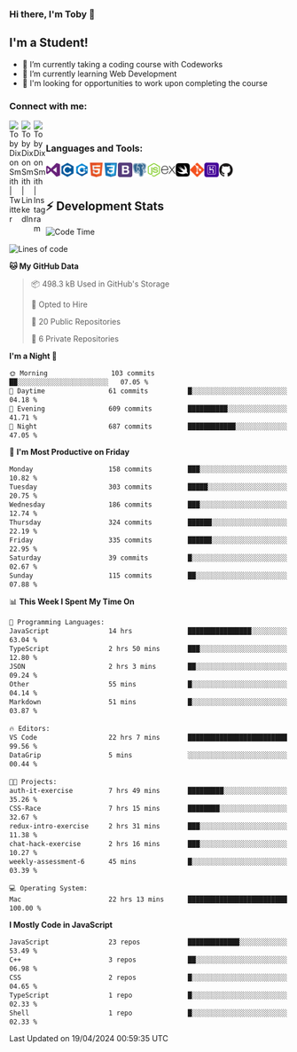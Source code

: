 ### Hi there, I'm Toby 👋

## I'm a Student!
- 🔭 I’m currently taking a coding course with Codeworks
- 🌱 I’m currently learning Web Development
- 💬 I'm looking for opportunities to work upon completing the course

### Connect with me:

[<img align="left" alt="Toby Dixon Smith | Twitter" width="22px" src="https://cdn.jsdelivr.net/npm/simple-icons@v3/icons/twitter.svg" />][twitter]
[<img align="left" alt="Toby Dixon Smith | LinkedIn" width="22px" src="https://cdn.jsdelivr.net/npm/simple-icons@v3/icons/linkedin.svg" />][linkedin]
[<img align="left" alt="Toby Dixon Smith | Instagram" width="22px" src="https://cdn.jsdelivr.net/npm/simple-icons@v3/icons/instagram.svg" />][instagram]

[twitter]: https://twitter.com/TobyDixonSmith1
[instagram]: https://www.instagram.com/toby_ds1/
[linkedin]: https://www.linkedin.com/in/toby-dixon-smith-4734331a3/

<br />

### Languages and Tools:

<img align="left" alt="Visual Studio Code" title="Visual Studio Code" width="26px" src="logos/visualstudio.png" />
<img align="left" alt="C" title="C" width="26px" src="logos/c.png" />
<img align="left" alt="C++" title="C++" width="26px" src="logos/c-plus.png" />
<img align="left" alt="HTML5" title="HTML 5" width="26px" src="logos/html.png" />
<img align="left" alt="CSS3" title="CSS 3" width="26px" src="logos/css3.png" />
<img align="left" alt="BootStrap" title="BootStrap" width="26px" src="logos/bootstrap.png" />
<img align="left" alt="PostgresSQL" title="PostgresSPQ" width="26px" src="logos/postgresql.png" />
<img align="left" alt="Node JS" title="Node JS" width="26px" src="logos/node-js.png" />
<img align="left" alt="Express" title="Express" width="26px" src="logos/express.png" />
<img align="left" alt="Swift" title="Swift" width="26px" src="logos/swift.png" />
<img align="left" alt="Git" title="Git" width="26px" src="logos/git.png" />
<img align="left" alt="Heroku" title="Heroku" width="26px" src="logos/heroku.png" />
<img align="left" alt="GitHub" title="GitHub" width="26px" src="logos/github.png" />
<br />
<br />

## :zap: Development Stats

<!--START_SECTION:waka-->
![Code Time](http://img.shields.io/badge/Code%20Time-419%20hrs%2040%20mins-blue)

![Lines of code](https://img.shields.io/badge/From%20Hello%20World%20I%27ve%20Written-1.6%20million%20lines%20of%20code-blue)

**🐱 My GitHub Data** 

> 📦 498.3 kB Used in GitHub's Storage 
 > 
> 💼 Opted to Hire
 > 
> 📜 20 Public Repositories 
 > 
> 🔑 6 Private Repositories 
 > 
**I'm a Night 🦉** 

```text
🌞 Morning                103 commits         ██░░░░░░░░░░░░░░░░░░░░░░░   07.05 % 
🌆 Daytime                61 commits          █░░░░░░░░░░░░░░░░░░░░░░░░   04.18 % 
🌃 Evening                609 commits         ██████████░░░░░░░░░░░░░░░   41.71 % 
🌙 Night                  687 commits         ████████████░░░░░░░░░░░░░   47.05 % 
```
📅 **I'm Most Productive on Friday** 

```text
Monday                   158 commits         ███░░░░░░░░░░░░░░░░░░░░░░   10.82 % 
Tuesday                  303 commits         █████░░░░░░░░░░░░░░░░░░░░   20.75 % 
Wednesday                186 commits         ███░░░░░░░░░░░░░░░░░░░░░░   12.74 % 
Thursday                 324 commits         ██████░░░░░░░░░░░░░░░░░░░   22.19 % 
Friday                   335 commits         ██████░░░░░░░░░░░░░░░░░░░   22.95 % 
Saturday                 39 commits          █░░░░░░░░░░░░░░░░░░░░░░░░   02.67 % 
Sunday                   115 commits         ██░░░░░░░░░░░░░░░░░░░░░░░   07.88 % 
```


📊 **This Week I Spent My Time On** 

```text
💬 Programming Languages: 
JavaScript               14 hrs              ████████████████░░░░░░░░░   63.04 % 
TypeScript               2 hrs 50 mins       ███░░░░░░░░░░░░░░░░░░░░░░   12.80 % 
JSON                     2 hrs 3 mins        ██░░░░░░░░░░░░░░░░░░░░░░░   09.24 % 
Other                    55 mins             █░░░░░░░░░░░░░░░░░░░░░░░░   04.14 % 
Markdown                 51 mins             █░░░░░░░░░░░░░░░░░░░░░░░░   03.87 % 

🔥 Editors: 
VS Code                  22 hrs 7 mins       █████████████████████████   99.56 % 
DataGrip                 5 mins              ░░░░░░░░░░░░░░░░░░░░░░░░░   00.44 % 

🐱‍💻 Projects: 
auth-it-exercise         7 hrs 49 mins       █████████░░░░░░░░░░░░░░░░   35.26 % 
CSS-Race                 7 hrs 15 mins       ████████░░░░░░░░░░░░░░░░░   32.67 % 
redux-intro-exercise     2 hrs 31 mins       ███░░░░░░░░░░░░░░░░░░░░░░   11.38 % 
chat-hack-exercise       2 hrs 16 mins       ███░░░░░░░░░░░░░░░░░░░░░░   10.27 % 
weekly-assessment-6      45 mins             █░░░░░░░░░░░░░░░░░░░░░░░░   03.39 % 

💻 Operating System: 
Mac                      22 hrs 13 mins      █████████████████████████   100.00 % 
```

**I Mostly Code in JavaScript** 

```text
JavaScript               23 repos            █████████████░░░░░░░░░░░░   53.49 % 
C++                      3 repos             ██░░░░░░░░░░░░░░░░░░░░░░░   06.98 % 
CSS                      2 repos             █░░░░░░░░░░░░░░░░░░░░░░░░   04.65 % 
TypeScript               1 repo              █░░░░░░░░░░░░░░░░░░░░░░░░   02.33 % 
Shell                    1 repo              █░░░░░░░░░░░░░░░░░░░░░░░░   02.33 % 
```




 Last Updated on 19/04/2024 00:59:35 UTC
<!--END_SECTION:waka-->
